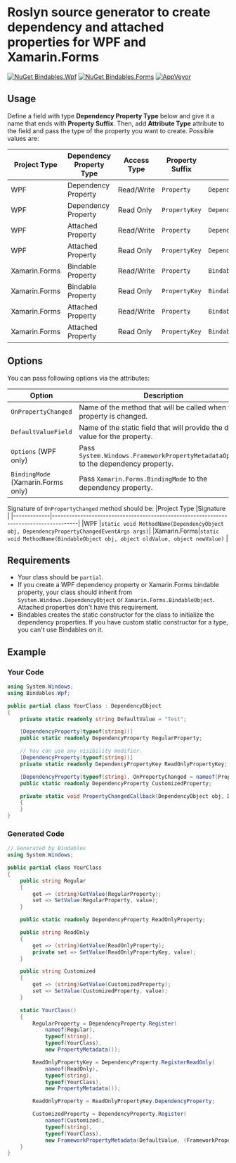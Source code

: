 
# Roslyn source generator to create dependency and attached properties for WPF and Xamarin.Forms

[![NuGet Bindables.Wpf](https://img.shields.io/nuget/v/Bindables.Wpf.svg?label=Bindables.Wpf)](https://www.nuget.org/packages/Bindables.Wpf/)
[![NuGet Bindables.Forms](https://img.shields.io/nuget/v/Bindables.Forms.svg?label=Bindables.Forms)](https://www.nuget.org/packages/Bindables.Forms/)
[![AppVeyor](https://img.shields.io/appveyor/ci/notanaverageman/bindables.svg)](https://ci.appveyor.com/project/notanaverageman/bindables)

## Usage

Define a field with type __Dependency Property Type__ below and give it a name that ends with __Property Suffix__. Then, add __Attribute Type__ attribute to the field and pass the type of the property you want to create. Possible values are:

|Project Type |Dependency Property Type|Access Type|Property Suffix|Field Type             |Attribute Type                             |
|-------------|------------------------|-----------|---------------|-----------------------|-------------------------------------------|
|WPF          |Dependency Property     |Read/Write |`Property`     |`DependencyProperty`   |`Bindables.Wpf.DependencyPropertyAttribute`|
|WPF          |Dependency Property     |Read Only  |`PropertyKey`  |`DependencyPropertyKey`|`Bindables.Wpf.DependencyPropertyAttribute`|
|WPF          |Attached Property       |Read/Write |`Property`     |`DependencyProperty`   |`Bindables.Wpf.AttachedPropertyAttribute`  |
|WPF          |Attached Property       |Read Only  |`PropertyKey`  |`DependencyPropertyKey`|`Bindables.Wpf.AttachedPropertyAttribute`  |
|Xamarin.Forms|Bindable Property       |Read/Write |`Property`     |`BindableProperty`     |`Bindables.Forms.BindablePropertyAttribute`|
|Xamarin.Forms|Bindable Property       |Read Only  |`PropertyKey`  |`BindablePropertyKey`  |`Bindables.Forms.BindablePropertyAttribute`|
|Xamarin.Forms|Attached Property       |Read/Write |`Property`     |`BindableProperty`     |`Bindables.Forms.AttachedPropertyAttribute`|
|Xamarin.Forms|Attached Property       |Read Only  |`PropertyKey`  |`BindablePropertyKey`  |`Bindables.Forms.AttachedPropertyAttribute`|

## Options

You can pass following options via the attributes:

|Option                           | Description                                                                       |
|---------------------------------|-----------------------------------------------------------------------------------|
`OnPropertyChanged`               | Name of the method that will be called when the property is changed.              |
`DefaultValueField`               | Name of the static field that will provide the default value for the property.    |
`Options` (WPF only)              | Pass `System.Windows.FrameworkPropertyMetadataOptions` to the dependency property.|
`BindingMode` (Xamarin.Forms only)| Pass `Xamarin.Forms.BindingMode` to the dependency property.                      |

Signature of `OnPropertyChanged` method should be:
|Project Type |Signature                                                                              |
|-------------|---------------------------------------------------------------------------------------|
|WPF          |`static void MethodName(DependencyObject obj, DependencyPropertyChangedEventArgs args)`|
|Xamarin.Forms|`static void MethodName(BindableObject obj, object oldValue, object newValue)`         |

## Requirements

- Your class should be `partial`.
- If you create a WPF dependency property or Xamarin.Forms bindable property, your class should inherit from `System.Windows.DependencyObject` or `Xamarin.Forms.BindableObject`. Attached properties don't have this requirement.
- Bindables creates the static constructor for the class to initialize the dependency properties. If you have custom static constructor for a type, you can't use Bindables on it.

## Example

### Your Code

```c#
using System.Windows;
using Bindables.Wpf;

public partial class YourClass : DependencyObject
{
    private static readonly string DefaultValue = "Test";

    [DependencyProperty(typeof(string))]
    public static readonly DependencyProperty RegularProperty;

    // You can use any visibility modifier.
    [DependencyProperty(typeof(string))]
    private static readonly DependencyPropertyKey ReadOnlyPropertyKey;

    [DependencyProperty(typeof(string), OnPropertyChanged = nameof(PropertyChangedCallback), DefaultValueField = nameof(DefaultValue), Options = FrameworkPropertyMetadataOptions.BindsTwoWayByDefault)]
    public static readonly DependencyProperty CustomizedProperty;

    private static void PropertyChangedCallback(DependencyObject obj, DependencyPropertyChangedEventArgs args)
    {
    }
}
```

### Generated Code

```c#
// Generated by Bindables
using System.Windows;

public partial class YourClass
{
    public string Regular
    {
        get => (string)GetValue(RegularProperty);
        set => SetValue(RegularProperty, value);
    }

    public static readonly DependencyProperty ReadOnlyProperty;

    public string ReadOnly
    {
        get => (string)GetValue(ReadOnlyProperty);
        private set => SetValue(ReadOnlyPropertyKey, value);
    }

    public string Customized
    {
        get => (string)GetValue(CustomizedProperty);
        set => SetValue(CustomizedProperty, value);
    }

    static YourClass()
    {
        RegularProperty = DependencyProperty.Register(
            nameof(Regular),
            typeof(string),
            typeof(YourClass),
            new PropertyMetadata());

        ReadOnlyPropertyKey = DependencyProperty.RegisterReadOnly(
            nameof(ReadOnly),
            typeof(string),
            typeof(YourClass),
            new PropertyMetadata());

        ReadOnlyProperty = ReadOnlyPropertyKey.DependencyProperty;

        CustomizedProperty = DependencyProperty.Register(
            nameof(Customized),
            typeof(string),
            typeof(YourClass),
            new FrameworkPropertyMetadata(DefaultValue, (FrameworkPropertyMetadataOptions)256, PropertyChangedCallback));
    }
}
```
